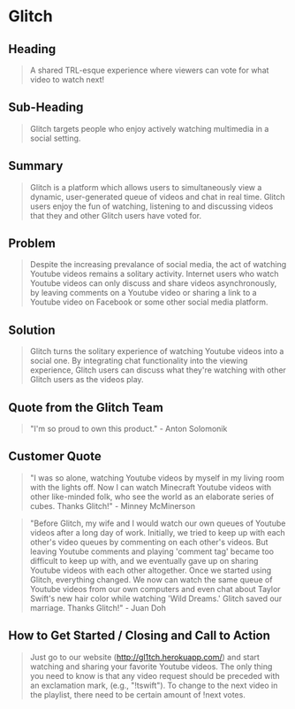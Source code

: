# Glitch #

<!-- 
> This material was originally posted [here](http://www.quora.com/What-is-Amazons-approach-to-product-development-and-product-management). It is reproduced here for posterities sake.

There is an approach called "working backwards" that is widely used at Amazon. They work backwards from the customer, rather than starting with an idea for a product and trying to bolt customers onto it. While working backwards can be applied to any specific product decision, using this approach is especially important when developing new products or features.

For new initiatives a product manager typically starts by writing an internal press release announcing the finished product. The target audience for the press release is the new/updated product's customers, which can be retail customers or internal users of a tool or technology. Internal press releases are centered around the customer problem, how current solutions (internal or external) fail, and how the new product will blow away existing solutions.

If the benefits listed don't sound very interesting or exciting to customers, then perhaps they're not (and shouldn't be built). Instead, the product manager should keep iterating on the press release until they've come up with benefits that actually sound like benefits. Iterating on a press release is a lot less expensive than iterating on the product itself (and quicker!).

If the press release is more than a page and a half, it is probably too long. Keep it simple. 3-4 sentences for most paragraphs. Cut out the fat. Don't make it into a spec. You can accompany the press release with a FAQ that answers all of the other business or execution questions so the press release can stay focused on what the customer gets. My rule of thumb is that if the press release is hard to write, then the product is probably going to suck. Keep working at it until the outline for each paragraph flows. 

Oh, and I also like to write press-releases in what I call "Oprah-speak" for mainstream consumer products. Imagine you're sitting on Oprah's couch and have just explained the product to her, and then you listen as she explains it to her audience. That's "Oprah-speak", not "Geek-speak".

Once the project moves into development, the press release can be used as a touchstone; a guiding light. The product team can ask themselves, "Are we building what is in the press release?" If they find they're spending time building things that aren't in the press release (overbuilding), they need to ask themselves why. This keeps product development focused on achieving the customer benefits and not building extraneous stuff that takes longer to build, takes resources to maintain, and doesn't provide real customer benefit (at least not enough to warrant inclusion in the press release).
 -->
 
## Heading ##
  > A shared TRL-esque experience where viewers can vote for what video to watch next!

## Sub-Heading ##
  > Glitch targets people who enjoy actively watching multimedia in a social setting.

## Summary ##
  > Glitch is a platform which allows users to simultaneously view a dynamic, user-generated queue of videos and chat in real time.  Glitch users enjoy the fun of watching, listening to and discussing videos that they and other Glitch users have voted for.  

## Problem ##
  > Despite the increasing prevalance of social media, the act of watching Youtube videos remains a solitary activity. Internet users who watch Youtube videos can only discuss and share videos asynchronously, by leaving comments on a Youtube video or sharing a link to a Youtube video on Facebook or some other social media platform. 

## Solution ##
  > Glitch turns the solitary experience of watching Youtube videos into a social one.  By integrating chat functionality into the viewing experience, Glitch users can discuss what they're watching with other Glitch users as the videos play.  

## Quote from the Glitch Team ##
  > "I'm so proud to own this product." - Anton Solomonik

## Customer Quote ##
  > "I was so alone, watching Youtube videos by myself in my living room with the lights off.  Now I can watch Minecraft Youtube videos with other like-minded folk, who see the world as an elaborate series of cubes.  Thanks Glitch!" - Minney McMinerson

  > "Before Glitch, my wife and I would watch our own queues of Youtube videos after a long day of work.  Initially, we tried to keep up with each other's video queues by commenting on each other's videos.  But leaving Youtube comments and playing 'comment tag' became too difficult to keep up with, and we eventually gave up on sharing Youtube videos with each other altogether.  Once we started using Glitch, everything changed.  We now can watch the same queue of Youtube videos from our own computers and even chat about Taylor Swift's new hair color while watching 'Wild Dreams.' Glitch saved our marriage.  Thanks Glitch!" - Juan Doh

## How to Get Started / Closing and Call to Action ##
  > Just go to our website (http://gl1tch.herokuapp.com/) and start watching and sharing your favorite Youtube videos.  The only thing you need to know is that any video request should be preceded with an exclamation mark, (e.g., "!tswift"). To change to the next video in the playlist, there need to be certain amount of !next votes. 
